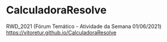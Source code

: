 # CalculadoraResolve
RWD_2021 (Fórum Temático - Atividade da Semana 01/06/2021)
https://vitoretur.github.io/CalculadoraResolve
